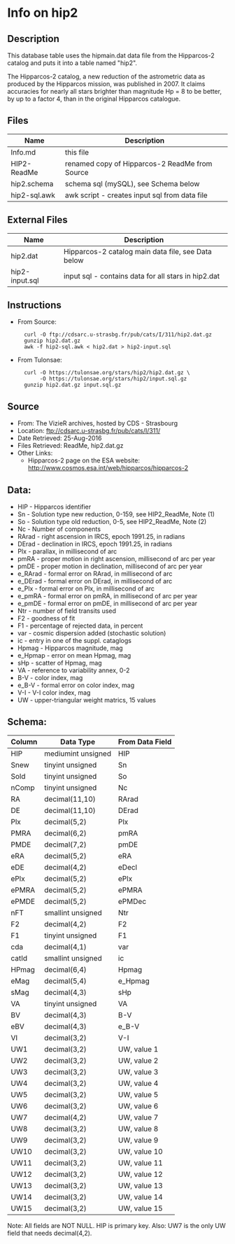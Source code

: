 Info on hip2
============

Description
-----------
This database table uses the hipmain.dat data file from the Hipparcos-2 catalog
and puts it into a table named "hip2".

The Hipparcos-2 catalog, a new reduction of the astrometric data as produced by
the Hipparcos mission, was published in 2007. It claims accuracies for nearly
all stars brighter than magnitude Hp = 8 to be better, by up to a factor 4,
than in the original Hipparcos catalogue.

Files
-----
|Name                   |Description
|-----------------------|-----------
|Info.md		|this file
|HIP2-ReadMe		|renamed copy of Hipparcos-2 ReadMe from Source
|hip2.schema		|schema sql (mySQL), see Schema below
|hip2-sql.awk		|awk script - creates input sql from data file

External Files
--------------
|Name                   |Description
|-----------------------|-----------
|hip2.dat		|Hipparcos-2 catalog main data file, see Data below
|hip2-input.sql		|input sql - contains data for all stars in hip2.dat

Instructions
------------
* From Source:

        curl -O ftp://cdsarc.u-strasbg.fr/pub/cats/I/311/hip2.dat.gz
        gunzip hip2.dat.gz
        awk -f hip2-sql.awk < hip2.dat > hip2-input.sql

* From Tulonsae:

        curl -O https://tulonsae.org/stars/hip2/hip2.dat.gz \
             -O https://tulonsae.org/stars/hip2/input.sql.gz
        gunzip hip2.dat.gz input.sql.gz

Source
------
* From: The VizieR archives, hosted by CDS - Strasbourg
* Location: ftp://cdsarc.u-strasbg.fr/pub/cats/I/311/
* Date Retrieved: 25-Aug-2016
* Files Retrieved: ReadMe, hip2.dat.gz
* Other Links:
    * Hipparcos-2 page on the ESA website:
      http://www.cosmos.esa.int/web/hipparcos/hipparcos-2

Data:
-----
* HIP - Hipparcos identifier
* Sn - Solution type new reduction, 0-159, see HIP2_ReadMe, Note (1)
* So - Solution type old reduction, 0-5, see HIP2_ReadMe, Note (2)
* Nc - Number of components
* RArad - right ascension in IRCS, epoch 1991.25, in radians
* DErad - declination in IRCS, epoch 1991.25, in radians
* Plx - parallax, in millisecond of arc
* pmRA - proper motion in right ascension, millisecond of arc per year
* pmDE - proper motion in declination, millisecond of arc per year
* e_RArad - formal error on RArad, in millisecond of arc
* e_DErad - formal error on DErad, in millisecond of arc
* e_Plx - formal error on Plx, in millisecond of arc
* e_pmRA - formal error on pmRA, in millisecond of arc per year
* e_pmDE - formal error on pmDE, in millisecond of arc per year
* Ntr - number of field transits used
* F2 - goodness of fit
* F1 - percentage of rejected data, in percent
* var - cosmic dispersion added (stochastic solution)
* ic - entry in one of the suppl. cataglogs
* Hpmag - Hipparcos magnitude, mag
* e_Hpmap - error on mean Hpmag, mag
* sHp - scatter of Hpmag, mag
* VA - reference to variability annex, 0-2
* B-V - color index, mag
* e_B-V - formal error on color index, mag
* V-I - V-I color index, mag
* UW - upper-triangular weight matrics, 15 values

Schema:
-------
|Column         |Data Type              |From Data Field
|---------------|-----------------------|---------------
| HIP		|mediumint unsigned	|HIP
| Snew		|tinyint unsigned	|Sn
| Sold		|tinyint unsigned 	|So
| nComp		|tinyint unsigned 	|Nc
| RA		|decimal(11,10)		|RArad
| DE		|decimal(11,10)		|DErad
| Plx		|decimal(5,2)		|Plx
| PMRA		|decimal(6,2)		|pmRA
| PMDE		|decimal(7,2)		|pmDE
| eRA		|decimal(5,2)		|eRA
| eDE		|decimal(4,2)		|eDecl
| ePlx		|decimal(5,2)		|ePlx
| ePMRA		|decimal(5,2)		|ePMRA
| ePMDE		|decimal(5,2)		|ePMDec
| nFT		|smallint unsigned	|Ntr
| F2		|decimal(4,2)		|F2
| F1		|tinyint unsigned	|F1
| cda		|decimal(4,1)		|var
| catId		|smallint unsigned	|ic
| HPmag		|decimal(6,4)		|Hpmag
| eMag		|decimal(5,4)		|e_Hpmag
| sMag		|decimal(4,3)		|sHp
| VA		|tinyint unsigned	|VA
| BV		|decimal(4,3)		|B-V
| eBV		|decimal(4,3)		|e_B-V
| VI		|decimal(3,2)		|V-I
| UW1		|decimal(3,2)		|UW, value 1
| UW2		|decimal(3,2)		|UW, value 2
| UW3		|decimal(3,2)		|UW, value 3
| UW4		|decimal(3,2)		|UW, value 4
| UW5		|decimal(3,2)		|UW, value 5
| UW6		|decimal(3,2)		|UW, value 6
| UW7		|decimal(4,2)		|UW, value 7
| UW8		|decimal(3,2)		|UW, value 8
| UW9		|decimal(3,2)		|UW, value 9
| UW10		|decimal(3,2)		|UW, value 10
| UW11		|decimal(3,2)		|UW, value 11
| UW12		|decimal(3,2)		|UW, value 12
| UW13		|decimal(3,2)		|UW, value 13
| UW14		|decimal(3,2)		|UW, value 14
| UW15		|decimal(3,2)		|UW, value 15
Note: All fields are NOT NULL. HIP is primary key.
Also: UW7 is the only UW field that needs decimal(4,2).
